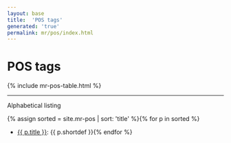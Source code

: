 ```yaml
---
layout: base
title:  'POS tags'
generated: 'true'
permalink: mr/pos/index.html
---
```


# POS tags

{% include mr-pos-table.html %}

----------

Alphabetical listing

{% assign sorted = site.mr-pos | sort: 'title' %}{% for p in sorted %}
* [{{ p.title }}](): {{ p.shortdef }}{% endfor %}
